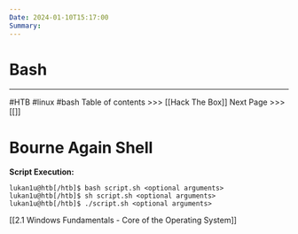 ```yaml
---
Date: 2024-01-10T15:17:00
Summary:
---
```

# Bash
---
#HTB #linux #bash
Table of contents >>> [[Hack The Box]]
Next Page >>> [[]]

# Bourne Again Shell
 
 **Script Execution:**
```shell-session
lukan1u@htb[/htb]$ bash script.sh <optional arguments>
lukan1u@htb[/htb]$ sh script.sh <optional arguments>
lukan1u@htb[/htb]$ ./script.sh <optional arguments>
```
[[2.1 Windows Fundamentals - Core of the Operating System]]